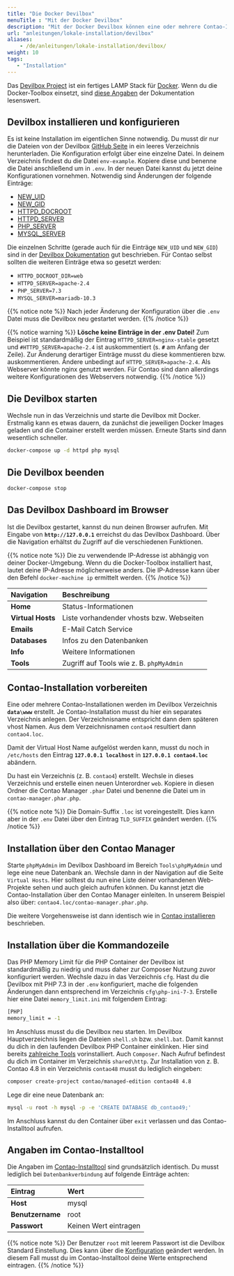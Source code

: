 ```yaml
---
title: "Die Docker Devilbox"
menuTitle : "Mit der Docker Devilbox"
description: "Mit der Docker Devilbox können eine oder mehrere Contao-Installationen lokal installiert und gepflegt werden."
url: "anleitungen/lokale-installation/devilbox"
aliases:
    - /de/anleitungen/lokale-installation/devilbox/
weight: 10
tags: 
   - "Installation"
---
```


Das [Devilbox Project](http://devilbox.org/) ist ein fertiges LAMP Stack für [Docker](https://www.docker.com/). 
Wenn du die Docker-Toolbox einsetzt, sind [diese Angaben](https://devilbox.readthedocs.io/en/latest/howto/docker-toolbox/docker-toolbox-and-the-devilbox.html#howto-docker-toolbox-and-the-devilbox "Docker Toolbox and the Devilbox") der Dokumentation lesenswert.


## Devilbox installieren und konfigurieren

Es ist keine Installation im eigentlichen Sinne notwendig. Du musst dir nur die Dateien von der 
Devilbox [GitHub Seite](https://github.com/cytopia/devilbox) in ein leeres Verzeichnis herunterladen. Die Konfiguration 
erfolgt über eine einzelne Datei. In deinem Verzeichnis findest du die Datei `env-example`. Kopiere diese und benenne 
die Datei anschließend um in `.env`. In der neuen Datei kannst du jetzt deine Konfigurationen vornehmen. Notwendig sind Änderungen der folgende Einträge:

* [NEW_UID](https://devilbox.readthedocs.io/en/latest/configuration-files/env-file.html#new-uid)
* [NEW_GID](https://devilbox.readthedocs.io/en/latest/configuration-files/env-file.html#new-gid)
* [HTTPD_DOCROOT](https://devilbox.readthedocs.io/en/latest/configuration-files/env-file.html#httpd-docroot-dir)
* [HTTPD_SERVER](https://devilbox.readthedocs.io/en/latest/configuration-files/env-file.html#httpd-server)
* [PHP_SERVER](https://devilbox.readthedocs.io/en/latest/configuration-files/env-file.html#php-server)
* [MYSQL_SERVER](https://devilbox.readthedocs.io/en/latest/configuration-files/env-file.html#mysql-server)

Die einzelnen Schritte (gerade auch für die Einträge `NEW_UID` und `NEW_GID`) sind in der [Devilbox Dokumentation](https://devilbox.readthedocs.io/en/latest/getting-started/install-the-devilbox.html#set-uid-and-gid) gut beschrieben. Für Contao selbst sollten die weiteren Einträge etwa so gesetzt werden:

- `HTTPD_DOCROOT_DIR=web`
- `HTTPD_SERVER=apache-2.4`
- `PHP_SERVER=7.3`
- `MYSQL_SERVER=mariadb-10.3`

{{% notice note %}}
Nach jeder Änderung der Konfiguration über die `.env` Datei muss die Devilbox neu gestartet werden.
{{% /notice %}}

{{% notice warning %}}
**Lösche keine Einträge in der .env Datei!** Zum Beispiel ist standardmäßig der Eintrag `HTTPD_SERVER=nginx-stable` 
gesetzt und `#HTTPD_SERVER=apache-2.4` ist auskommentiert (s. **`#`** am Anfang der Zeile). Zur Änderung derartiger 
Einträge musst du diese kommentieren bzw. auskommentieren. Ändere unbedingt auf `HTTPD_SERVER=apache-2.4`. Als Webserver 
könnte nginx genutzt werden. Für Contao sind dann allerdings weitere Konfigurationen des Webservers notwendig.
{{% /notice %}}


## Die Devilbox starten

Wechsle nun in das Verzeichnis und starte die Devilbox mit Docker. Erstmalig kann es etwas dauern, da zunächst die 
jeweiligen Docker Images geladen und die Container erstellt werden müssen. Erneute Starts sind dann wesentlich schneller.


```bash
docker-compose up -d httpd php mysql
```


## Die Devilbox beenden

```bash
docker-compose stop
```


## Das Devilbox Dashboard im Browser

Ist die Devilbox gestartet, kannst du nun deinen Browser aufrufen. Mit Eingabe von **`http://127.0.0.1`** erreichst du 
das Devilbox Dashboard. Über die Navigation erhältst du Zugriff auf die verschiedenen Funktionen.

{{% notice note %}}
Die zu verwendende IP-Adresse ist abhängig von deiner Docker-Umgebung. Wenn du die Docker-Toolbox installiert hast, lautet 
deine IP-Adresse möglicherweise anders. Die IP-Adresse kann über den Befehl `docker-machine ip` ermittelt werden.
{{% /notice %}}

| Navigation          | Beschreibung                               |
|:--------------------|:-------------------------------------------|
| **Home**            | Status-Informationen                       |
| **Virtual Hosts**   | Liste vorhandender vhosts bzw. Webseiten   |
| **Emails**          | E-Mail Catch Service                       |
| **Databases**       | Infos zu den Datenbanken                   |
| **Info**            | Weitere Informationen                      |
| **Tools**           | Zugriff auf Tools wie z. B. `phpMyAdmin`   |


## Contao-Installation vorbereiten

Eine oder mehrere Contao-Installationen werden im Devilbox Verzeichnis **`data\www`** erstellt. Je Contao-Installation 
musst du hier ein separates Verzeichnis anlegen. Der Verzeichnisname entspricht dann dem späteren vhost Namen. Aus dem 
Verzeichnisnamen `contao4` resultiert dann `contao4.loc`.

Damit der Virtual Host Name aufgelöst werden kann, musst du noch in `/etc/hosts` den Eintrag
**`127.0.0.1 localhost`** in **`127.0.0.1 contao4.loc`** abändern. 

Du hast ein Verzeichnis (z. B. `contao4`) erstellt. Wechsle in dieses Verzeichnis und erstelle einen neuen 
Unterordner `web`. Kopiere in diesen Ordner die Contao Manager `.phar` Datei und benenne die Datei um in `contao-manager.phar.php`. 

{{% notice note %}}
Die Domain-Suffix `.loc` ist voreingestellt. Dies kann aber in der `.env` Datei über den Eintrag `TLD_SUFFIX` geändert werden.
{{% /notice %}}


## Installation über den Contao Manager

Starte `phpMyAdmin` im Devilbox Dashboard im Bereich `Tools\phpMyAdmin` und lege eine neue Datenbank an. Wechsle dann 
in der Navigation auf die Seite `Virtual Hosts`. Hier solltest du nun eine Liste deiner vorhandenen Web-Projekte sehen 
und auch gleich aufrufen können. Du kannst jetzt die Contao-Installation über den Contao Manager einleiten. In unserem 
Beispiel also über: `contao4.loc/contao-manager.phar.php`. 

Die weitere Vorgehensweise ist dann identisch wie in [Contao installieren](../../../installation/contao-installieren/) beschrieben.


## Installation über die Kommandozeile

Das PHP Memory Limit für die PHP Container der Devilbox ist standardmäßig zu niedrig und muss daher zur Composer Nutzung 
zuvor konfiguriert werden. Wechsle dazu in das Verzeichnis `cfg`. Hast du die Devilbox mit PHP 7.3 in der `.env` konfiguriert, 
mache die folgenden Änderungen dann entsprechend im Verzeichnis `cfg\php-ini-7-3`. Erstelle hier eine Datei `memory_limit.ini` mit folgendem Eintrag:

```bash
[PHP]
memory_limit = -1
```

Im Anschluss musst du die Devilbox neu starten. Im Devilbox Hauptverzeichnis liegen die Dateien `shell.sh` bzw. `shell.bat`. 
Damit kannst du dich in den laufenden Devilbox PHP Container einklinken. Hier sind bereits [zahlreiche Tools](https://devilbox.readthedocs.io/en/latest/readings/available-tools.html) vorinstalliert. Auch `Composer`. Nach Aufruf befindest du dich im Container im 
Verzeichnis `shared\http`. Zur Installation von z. B. Contao 4.8 in ein Verzeichnis `contao48` musst du lediglich eingeben:

```bash
composer create-project contao/managed-edition contao48 4.8
```

Lege dir eine neue Datenbank an:

```bash
mysql -u root -h mysql -p -e 'CREATE DATABASE db_contao49;'
```

Im Anschluss kannst du den Container über `exit` verlassen und das Contao-Installtool aufrufen.


## Angaben im Contao-Installtool

Die Angaben im [Contao-Installtool](../../installation/contao-installtool/) sind grundsätzlich identisch. Du musst lediglich 
bei `Datenbankverbindung` auf folgende Einträge achten:

| Eintrag             | Wert                  |
|:--------------------|:----------------------|
| **Host**            | mysql                 |
| **Benutzername**    | root                  |
| **Passwort**        | Keinen Wert eintragen |

{{% notice note %}}
Der Benutzer `root` mit leerem Passwort ist die Devilbox Standard Einstellung. Dies kann über 
die [Konfiguration](https://devilbox.readthedocs.io/en/latest/support/faq.html#can-i-change-the-mysql-root-password) geändert werden. 
In diesem Fall musst du im Contao-Installtool deine Werte entsprechend eintragen.
{{% /notice %}}
